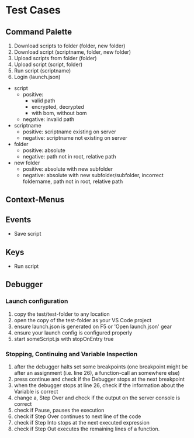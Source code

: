 # Test Cases

## Command Palette

1. Download scripts to folder (folder, new folder)
2. Download script (scriptname, folder, new folder)
3. Upload scripts from folder (folder)
4. Upload script (script, folder)
5. Run script (scriptname)
6. Login (launch.json)

* script
    * positive:
        * valid path
        * encrypted, decrypted
        * with bom, without bom
    * negative: invalid path
* scriptname
    * positive: scriptname existing on server
    * negative: scriptname not existing on server
* folder
    * positive: absolute
    * negative: path not in root, relative path
* new folder
    * positive: absolute with new subfolder
    * negative: absolute with new subfolder/subfolder, incorrect foldername, path not in root, relative path

## Context-Menus

## Events

* Save script

## Keys

* Run script

## Debugger
### Launch configuration
1. copy the test/test-folder to any location
2. open the copy of the test-folder as your VS Code project
3. ensure launch.json is generated on F5 or 'Open launch.json' gear
3. ensure your launch config is configured properly
4. start someScript.js with stopOnEntry true

### Stopping, Continuing and Variable Inspection
1. after the debugger halts set some breakpoints (one breakpoint might be
  after an assignment (i.e. line 26), a function-call an somewhere
  else)
2. press continue and check if the Debugger stops at the next breakpoint
3. when the debugger stops at line 26, check if the information about the
  Variable is correct
4. change a, Step Over and check if the output on the server console is
  correct
5. check if Pause, pauses the execution
6. check if Step Over continues to next line of the code
7. check if Step Into stops at the next executed expression
8. check if Step Out executes the remaining lines of a function.
